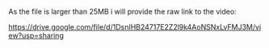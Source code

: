 As the file is larger than 25MB i will provide the raw link to the video:

https://drive.google.com/file/d/1DsnIHB24717E2Z2l9k4AoNSNxLvFMJ3M/view?usp=sharing
